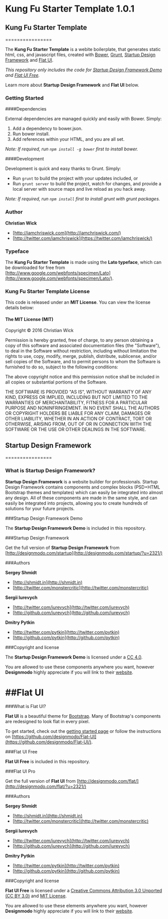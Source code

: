 Kung Fu Starter Template 1.0.1
================

## Kung Fu Starter Template
================

The **Kung Fu Starter Template** is a webite boilerplate, that generates static html, css, and javascript files, created with [Bower](http://bower.io/), [Grunt](http://gruntjs.com/), [Startup Design Framework](http://designmodo.com/startup/) and [Flat UI](http://designmodo.com/flat/).

*This repository only includes the code for [Startup Design Framework Demo](http://designmodo.github.io/startup-demo/) and [Flat UI Free](http://designmodo.github.io/Flat-UI/).*

Learn more about **Startup Design Framework** and **Flat UI** below.

### Getting Started

####Dependencies

External dependencies are managed quickly and easily with Bower. Simply:

1. Add a dependency to bower.json.
2. Run bower install.
3. Add references within your HTML, and you are all set.

*Note: If required, run `npm install -g bower` first to install bower.*

####Development

Development is quick and easy thanks to Grunt. Simply:

+ Run `grunt` to build the project with your updates included, or
+ Run `grunt server` to build the project, watch for changes, and provide a local server with source maps and live reload as you hack away.

*Note: If required, run `npm install` first to install grunt with grunt packages.*

### Author

**Christian Wick**

+ [http://iamchriswick.com](http://iamchriswick.com/)
+ [http://twitter.com/iamchriswick](https://twitter.com/iamchriswick/)

### Typeface
The **Kung Fu Starter Template** is made using the **Lato typeface**, which can be downloaded for free from [http://www.google.com/webfonts/specimen/Lato](http://www.google.com/webfonts/specimen/Lato/).

### Kung Fu Starter Template License

This code is released under an **MIT License**.  You can view the license details below:

#### The MIT License (MIT)

Copyright © 2016 Christian Wick

Permission is hereby granted, free of charge, to any person obtaining a copy of this software and associated documentation files (the "Software"), to deal in the Software without restriction, including without limitation the rights to use, copy, modify, merge, publish, distribute, sublicense, and/or sell copies of the Software, and to permit persons to whom the Software is furnished to do so, subject to the following conditions:

The above copyright notice and this permission notice shall be included in all copies or substantial portions of the Software.

THE SOFTWARE IS PROVIDED "AS IS", WITHOUT WARRANTY OF ANY KIND, EXPRESS OR IMPLIED, INCLUDING BUT NOT LIMITED TO THE WARRANTIES OF MERCHANTABILITY, FITNESS FOR A PARTICULAR PURPOSE AND NONINFRINGEMENT. IN NO EVENT SHALL THE AUTHORS OR COPYRIGHT HOLDERS BE LIABLE FOR ANY CLAIM, DAMAGES OR OTHER LIABILITY, WHETHER IN AN ACTION OF CONTRACT, TORT OR OTHERWISE, ARISING FROM, OUT OF OR IN CONNECTION WITH THE SOFTWARE OR THE USE OR OTHER DEALINGS IN THE SOFTWARE.


## Startup Design Framework
================

### What is Startup Design Framework?

**Startup Design Framework** is a website builder for professionals. Startup Design Framework contains components and complex blocks (PSD+HTML Bootstrap themes and templates) which can easily be integrated into almost any design. All of these components are made in the same style, and can easily be integrated into projects, allowing you to create hundreds of solutions for your future projects.

###Startup Design Framework Demo

The **Startup Design Framework Demo** is included in this repository.

###Startup Design Framework

Get the full version of **Startup Design Framework** from [http://designmodo.com/startup](http://designmodo.com/startup/?u=2321/)

###Authors

**Sergey Shmidt**

+ [http://shmidt.in](http://shmidt.in)
+ [http://twitter.com/monstercritic](http://twitter.com/monstercritic)

**Sergii Iurevych**

+ [http://twitter.com/iurevych](http://twitter.com/iurevych)
+ [http://github.com/iurevych](http://github.com/iurevych)

**Dmitry Pytkin**

+ [http://twitter.com/pytkin](http://twitter.com/pytkin)
+ [http://github.com/pytkin](http://github.com/pytkin)



###Copyright and license

The **Startup Design Framework Demo** is licensed under a [CC 4.0](http://creativecommons.org/licenses/by/4.0/deed.en_US).

You are allowed to use these components anywhere you want, however **Designmodo** highly appreciate if you will link to their [website](http://designmodo.com).


##Flat UI
================

###What is Flat UI?

**Flat UI** is a beautiful theme for [Bootstrap](http://getbootstrap.com). Many of Bootstrap's components are redesigned to look flat in every pixel.

To get started, check out the [getting started page](http://designmodo.github.io/Flat-UI/docs/getting-started.html) or follow the instructions on [https://github.com/designmodo/Flat-UI](https://github.com/designmodo/Flat-UI/).

###Flat UI Free

**Flat UI Free** is included in this repository.

###Flat UI Pro

Get the full version of **Flat UI** from [http://designmodo.com/flat/](http://designmodo.com/flat/?u=2321/)

###Authors

**Sergey Shmidt**

+ [http://shmidt.in](http://shmidt.in)
+ [http://twitter.com/monstercritic](http://twitter.com/monstercritic)

**Sergii Iurevych**

+ [http://twitter.com/iurevych](http://twitter.com/iurevych)
+ [http://github.com/iurevych](http://github.com/iurevych)

**Dmitry Pytkin**

+ [http://twitter.com/pytkin](http://twitter.com/pytkin)
+ [http://github.com/pytkin](http://github.com/pytkin)



###Copyright and license

**Flat UI Free** is licensed under a [Creative Commons Attribution 3.0 Unported (CC BY 3.0)](http://creativecommons.org/licenses/by/3.0/) and [MIT License](http://opensource.org/licenses/mit-license.html).

You are allowed to use these elements anywhere you want, however **Designmodo** highly appreciate if you will link to their [website](http://designmodo.com).
